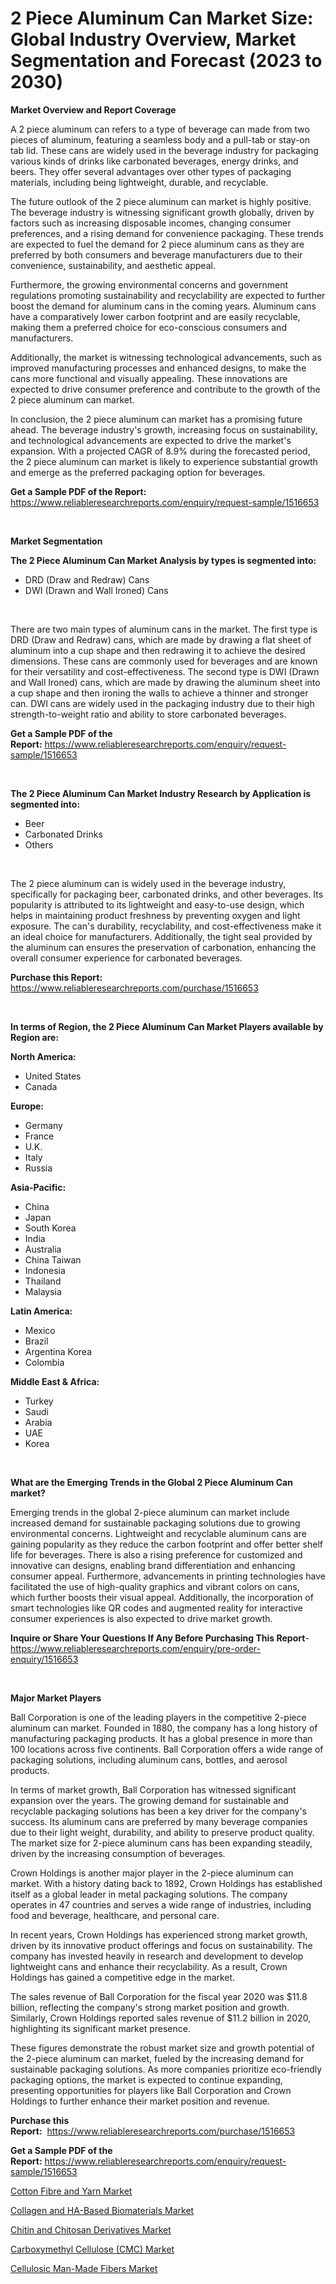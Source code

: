 <p><h1>2 Piece Aluminum Can Market Size: Global Industry Overview, Market Segmentation and Forecast (2023 to 2030)</h1></p><p><strong>Market Overview and Report Coverage</strong></p>
<p><p>A 2 piece aluminum can refers to a type of beverage can made from two pieces of aluminum, featuring a seamless body and a pull-tab or stay-on tab lid. These cans are widely used in the beverage industry for packaging various kinds of drinks like carbonated beverages, energy drinks, and beers. They offer several advantages over other types of packaging materials, including being lightweight, durable, and recyclable.</p><p>The future outlook of the 2 piece aluminum can market is highly positive. The beverage industry is witnessing significant growth globally, driven by factors such as increasing disposable incomes, changing consumer preferences, and a rising demand for convenience packaging. These trends are expected to fuel the demand for 2 piece aluminum cans as they are preferred by both consumers and beverage manufacturers due to their convenience, sustainability, and aesthetic appeal.</p><p>Furthermore, the growing environmental concerns and government regulations promoting sustainability and recyclability are expected to further boost the demand for aluminum cans in the coming years. Aluminum cans have a comparatively lower carbon footprint and are easily recyclable, making them a preferred choice for eco-conscious consumers and manufacturers.</p><p>Additionally, the market is witnessing technological advancements, such as improved manufacturing processes and enhanced designs, to make the cans more functional and visually appealing. These innovations are expected to drive consumer preference and contribute to the growth of the 2 piece aluminum can market.</p><p>In conclusion, the 2 piece aluminum can market has a promising future ahead. The beverage industry's growth, increasing focus on sustainability, and technological advancements are expected to drive the market's expansion. With a projected CAGR of 8.9% during the forecasted period, the 2 piece aluminum can market is likely to experience substantial growth and emerge as the preferred packaging option for beverages.</p></p>
<p><strong>Get a Sample PDF of the Report:</strong> <a href="https://www.reliableresearchreports.com/enquiry/request-sample/1516653">https://www.reliableresearchreports.com/enquiry/request-sample/1516653</a></p>
<p>&nbsp;</p>
<p><strong>Market Segmentation</strong></p>
<p><strong>The 2 Piece Aluminum Can Market Analysis by types is segmented into:</strong></p>
<p><ul><li>DRD (Draw and Redraw) Cans</li><li>DWI (Drawn and Wall Ironed) Cans</li></ul></p>
<p>&nbsp;</p>
<p><p>There are two main types of aluminum cans in the market. The first type is DRD (Draw and Redraw) cans, which are made by drawing a flat sheet of aluminum into a cup shape and then redrawing it to achieve the desired dimensions. These cans are commonly used for beverages and are known for their versatility and cost-effectiveness. The second type is DWI (Drawn and Wall Ironed) cans, which are made by drawing the aluminum sheet into a cup shape and then ironing the walls to achieve a thinner and stronger can. DWI cans are widely used in the packaging industry due to their high strength-to-weight ratio and ability to store carbonated beverages.</p></p>
<p><strong>Get a Sample PDF of the Report:</strong>&nbsp;<a href="https://www.reliableresearchreports.com/enquiry/request-sample/1516653">https://www.reliableresearchreports.com/enquiry/request-sample/1516653</a></p>
<p>&nbsp;</p>
<p><strong>The 2 Piece Aluminum Can Market Industry Research by Application is segmented into:</strong></p>
<p><ul><li>Beer</li><li>Carbonated Drinks</li><li>Others</li></ul></p>
<p>&nbsp;</p>
<p><p>The 2 piece aluminum can is widely used in the beverage industry, specifically for packaging beer, carbonated drinks, and other beverages. Its popularity is attributed to its lightweight and easy-to-use design, which helps in maintaining product freshness by preventing oxygen and light exposure. The can's durability, recyclability, and cost-effectiveness make it an ideal choice for manufacturers. Additionally, the tight seal provided by the aluminum can ensures the preservation of carbonation, enhancing the overall consumer experience for carbonated beverages.</p></p>
<p><strong>Purchase this Report:</strong>&nbsp; <a href="https://www.reliableresearchreports.com/purchase/1516653">https://www.reliableresearchreports.com/purchase/1516653</a></p>
<p>&nbsp;</p>
<p><strong>In terms of Region, the 2 Piece Aluminum Can Market Players available by Region are:</strong></p>
<p>
    <p> <strong> North America: </strong>
        <ul>
            <li>United States</li>
            <li>Canada</li>
        </ul>
        </p> 
    <p> <strong> Europe: </strong>
        <ul>
            <li>Germany</li>
            <li>France</li>
            <li>U.K.</li>
            <li>Italy</li>
            <li>Russia</li>
        </ul>
        </p> 
    <p> <strong> Asia-Pacific: </strong>
        <ul>
            <li>China</li>
            <li>Japan</li>
            <li>South Korea</li>
            <li>India</li>
            <li>Australia</li>
            <li>China Taiwan</li>
            <li>Indonesia</li>
            <li>Thailand</li>
            <li>Malaysia</li>
        </ul>
        </p> 
    <p> <strong> Latin America: </strong>
        <ul>
            <li>Mexico</li>
            <li>Brazil</li>
            <li>Argentina Korea</li>
            <li>Colombia</li>
        </ul>
        </p> 
    <p> <strong> Middle East & Africa: </strong>
        <ul>
            <li>Turkey</li>
            <li>Saudi</li>
            <li>Arabia</li>
            <li>UAE</li>
            <li>Korea</li>
        </ul>
    </p>
    </p>
<p>&nbsp;</p>
<p><strong>What are the Emerging Trends in the Global 2 Piece Aluminum Can market?</strong></p>
<p><p>Emerging trends in the global 2-piece aluminum can market include increased demand for sustainable packaging solutions due to growing environmental concerns. Lightweight and recyclable aluminum cans are gaining popularity as they reduce the carbon footprint and offer better shelf life for beverages. There is also a rising preference for customized and innovative can designs, enabling brand differentiation and enhancing consumer appeal. Furthermore, advancements in printing technologies have facilitated the use of high-quality graphics and vibrant colors on cans, which further boosts their visual appeal. Additionally, the incorporation of smart technologies like QR codes and augmented reality for interactive consumer experiences is also expected to drive market growth.</p></p>
<p><strong>Inquire or Share Your Questions If Any Before Purchasing This Report</strong>- <a href="https://www.reliableresearchreports.com/enquiry/pre-order-enquiry/1516653">https://www.reliableresearchreports.com/enquiry/pre-order-enquiry/1516653</a></p>
<p>&nbsp;</p>
<p><strong>Major Market Players</strong></p>
<p><p>Ball Corporation is one of the leading players in the competitive 2-piece aluminum can market. Founded in 1880, the company has a long history of manufacturing packaging products. It has a global presence in more than 100 locations across five continents. Ball Corporation offers a wide range of packaging solutions, including aluminum cans, bottles, and aerosol products.</p><p>In terms of market growth, Ball Corporation has witnessed significant expansion over the years. The growing demand for sustainable and recyclable packaging solutions has been a key driver for the company's success. Its aluminum cans are preferred by many beverage companies due to their light weight, durability, and ability to preserve product quality. The market size for 2-piece aluminum cans has been expanding steadily, driven by the increasing consumption of beverages.</p><p>Crown Holdings is another major player in the 2-piece aluminum can market. With a history dating back to 1892, Crown Holdings has established itself as a global leader in metal packaging solutions. The company operates in 47 countries and serves a wide range of industries, including food and beverage, healthcare, and personal care.</p><p>In recent years, Crown Holdings has experienced strong market growth, driven by its innovative product offerings and focus on sustainability. The company has invested heavily in research and development to develop lightweight cans and enhance their recyclability. As a result, Crown Holdings has gained a competitive edge in the market.</p><p>The sales revenue of Ball Corporation for the fiscal year 2020 was $11.8 billion, reflecting the company's strong market position and growth. Similarly, Crown Holdings reported sales revenue of $11.2 billion in 2020, highlighting its significant market presence.</p><p>These figures demonstrate the robust market size and growth potential of the 2-piece aluminum can market, fueled by the increasing demand for sustainable packaging solutions. As more companies prioritize eco-friendly packaging options, the market is expected to continue expanding, presenting opportunities for players like Ball Corporation and Crown Holdings to further enhance their market position and revenue.</p></p>
<p><strong>Purchase this Report:</strong>&nbsp;&nbsp;<a href="https://www.reliableresearchreports.com/purchase/1516653">https://www.reliableresearchreports.com/purchase/1516653</a></p>
<p></p>
<p><strong>Get a Sample PDF of the Report:</strong>&nbsp;<a href="https://www.reliableresearchreports.com/enquiry/request-sample/1516653">https://www.reliableresearchreports.com/enquiry/request-sample/1516653</a></p>
<p><p><a href="https://medium.com/@juananienow/cotton-fibre-and-yarn-nbsp-market-focuses-on-market-share-size-and-projected-forecast-till-2030-007a5a0b4945">Cotton Fibre and Yarn Market</a></p><p><a href="https://medium.com/@kellielakin_97357/decoding-collagen-and-ha-based-biomaterials-market-metrics-market-share-trends-and-growth-ce55a0cd71e5">Collagen and HA-Based Biomaterials Market</a></p><p><a href="https://medium.com/@irmaabshire/chitin-and-chitosan-derivatives-market-competitive-analysis-market-trends-and-forecast-to-2030-2ad232bac953">Chitin and Chitosan Derivatives Market</a></p><p><a href="https://medium.com/@dariodooley/carboxymethyl-cellulose-cmc-market-furnishes-information-on-market-share-market-trends-and-fc289df1edd1">Carboxymethyl Cellulose (CMC) Market</a></p><p><a href="https://medium.com/@drakecorwin2023/cellulosic-man-made-fibers-market-size-market-outlook-and-market-forecast-2023-to-2030-20203b7a6690">Cellulosic Man-Made Fibers Market</a></p></p>